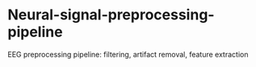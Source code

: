 # Neural-signal-preprocessing-pipeline
EEG preprocessing pipeline: filtering, artifact removal, feature extraction

